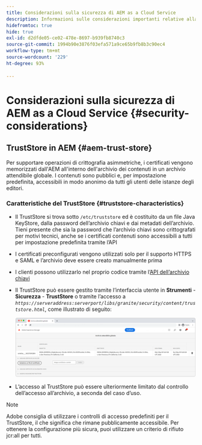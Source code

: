 ```yaml
---
title: Considerazioni sulla sicurezza di AEM as a Cloud Service
description: Informazioni sulle considerazioni importanti relative alla sicurezza durante l’utilizzo di AEM as a Cloud Service
hidefromtoc: true
hide: true
exl-id: d2dfde05-ce02-478e-8697-b939fb8740c3
source-git-commit: 1994b90e3876f03efa571a9ce65b9fb8b3c90ec4
workflow-type: tm+mt
source-wordcount: '229'
ht-degree: 93%

---
```


# Considerazioni sulla sicurezza di AEM as a Cloud Service {#security-considerations}

## TrustStore in AEM {#aem-trust-store}

Per supportare operazioni di crittografia asimmetriche, i certificati vengono memorizzati dall&#39;AEM all&#39;interno dell&#39;archivio dei contenuti in un archivio attendibile globale. I contenuti sono pubblici e, per impostazione predefinita, accessibili in modo anonimo da tutti gli utenti delle istanze degli editori.

### Caratteristiche del TrustStore {#truststore-characteristics}

* Il TrustStore si trova sotto `/etc/truststore` ed è costituito da un file Java KeyStore, dalla password dell’archivio chiavi e dai metadati dell’archivio. Tieni presente che sia la password che l’archivio chiavi sono crittografati per motivi tecnici, anche se i certificati contenuti sono accessibili a tutti per impostazione predefinita tramite l’API
* I certificati preconfigurati vengono utilizzati solo per il supporto HTTPS e SAML e l’archivio deve essere creato manualmente prima
* I clienti possono utilizzarlo nel proprio codice tramite l’[API dell’archivio chiavi](https://developer.adobe.com/experience-manager/reference-materials/6-5/javadoc/com/adobe/granite/keystore/KeyStoreService.html#getTrustStore-org.apache.sling.api.resource.ResourceResolver-)
* Il TrustStore può essere gestito tramite l’interfaccia utente in **Strumenti** - **Sicurezza** - **TrustStore** o tramite l’accesso a *`https://serveraddress:serverport/libs/granite/security/content/truststore.html`*, come illustrato di seguito:

  ![Gestione del TrustStore](/help/security/assets/global-trust-store-modified.png)

* L’accesso al TrustStore può essere ulteriormente limitato dal controllo dell’accesso all’archivio, a seconda del caso d’uso.

>[!NOTE]
>
>Adobe consiglia di utilizzare i controlli di accesso predefiniti per il TrustStore, il che significa che rimane pubblicamente accessibile. Per ottenere la configurazione più sicura, puoi utilizzare un criterio di rifiuto jcr:all per tutti.

<!--
Commenting out section for now as requested by Lars

## Anonymous Permission Hardening Package {#anonymous-permission-hardening-package}

For more information on the Anonymous Hardening Package, see [Security Checklist](https://experienceleague.adobe.com/docs/experience-manager-65/administering/security/security-checklist.html#anonymous-permission-hardening-package).
-->
